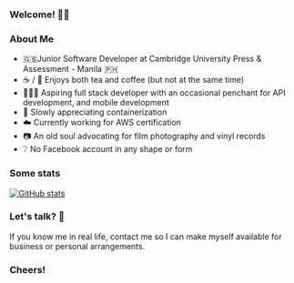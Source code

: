 ### Welcome! 👋🏻

<!--
**california96/california96** is a ✨ _special_ ✨ repository because its `README.md` (this file) appears on your GitHub profile.

Here are some ideas to get you started:

- 🔭 I’m currently working on ...
- 🌱 I’m currently learning ...
- 👯 I’m looking to collaborate on ...
- 🤔 I’m looking for help with ...
- 💬 Ask me about ...
- 📫 How to reach me: ...
- 😄 Pronouns: ...
- ⚡ Fun fact: ...
-->

### About Me

- 🇬🇧Junior Software Developer at Cambridge University Press & Assessment - Manila 🇵🇭
- ☕️ / 🍵 Enjoys both tea and coffee (but not at the same time)
- 🧑🏻‍💻 Aspiring full stack developer with an occasional penchant for API development, and mobile development
- 🚢 Slowly appreciating containerization
- ☁️ Currently working for AWS certification
- 📷 An old soul advocating for film photography and vinyl records 
- ❔ No Facebook account in any shape or form

### Some stats
[![GitHub stats](https://github-readme-stats.vercel.app/api?username=california96&count_private=true&show_icons=true&theme=tokyonight)](https://github.com/anuraghazra/github-readme-stats)

### Let's talk? 📱
If you know me in real life, contact me so I can make myself available for business or personal arrangements. 

### Cheers!